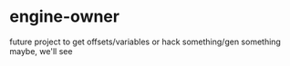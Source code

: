 # engine-owner
future project to get offsets/variables or hack something/gen something maybe, we'll see
